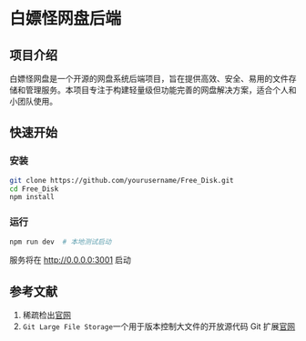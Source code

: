 # 白嫖怪网盘后端

## 项目介绍
白嫖怪网盘是一个开源的网盘系统后端项目，旨在提供高效、安全、易用的文件存储和管理服务。本项目专注于构建轻量级但功能完善的网盘解决方案，适合个人和小团队使用。


## 快速开始

### 安装

```bash
git clone https://github.com/yourusername/Free_Disk.git
cd Free_Disk
npm install  
```

### 运行

```bash
npm run dev  # 本地测试启动
```

服务将在 http://0.0.0.0:3001 启动


## 参考文献
1. 稀疏检出[官网](https://git-scm.cn/docs/git-sparse-checkout#Documentation/git-sparse-checkout.txt-codegitsparse-checkoutsetMYDIR1SUBDIR2code)
2. `Git Large File Storage`一个用于版本控制大文件的开放源代码 Git 扩展[官网](https://git-lfs.com/) 
